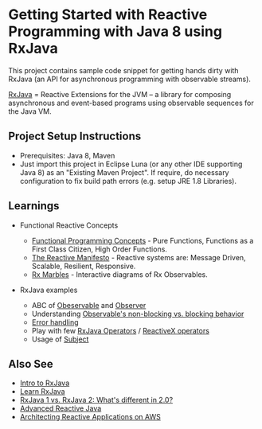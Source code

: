 # Getting Started with Reactive Programming with Java 8 using RxJava

This project contains sample code snippet for getting hands dirty with RxJava (an API for asynchronous programming with observable streams). 

[RxJava](https://github.com/ReactiveX/RxJava/wiki) = Reactive Extensions for the JVM – a library for composing asynchronous and event-based programs using observable sequences for the Java VM.

## Project Setup Instructions

* Prerequisites: Java 8, Maven
* Just import this project in Eclipse Luna (or any other IDE supporting Java 8) as an "Existing Maven Project". If require, do necessary configuration to fix build path errors (e.g. setup JRE 1.8 Libraries).

## Learnings 

* Functional Reactive Concepts
	* [Functional Programming Concepts](https://github.com/tirthalpatel/Learning-Java/tree/master/RP-J8-RxJava/src/com/tirthal/learning/concepts) - Pure Functions, Functions as a First Class Citizen, High Order Functions.
	* [The Reactive Manifesto](http://www.reactivemanifesto.org/) - Reactive systems are: Message Driven, Scalable, Resilient, Responsive.
	* [Rx Marbles](http://rxmarbles.com/) - Interactive diagrams of Rx Observables.
	
* RxJava examples
	* ABC of [Obeservable](https://github.com/tirthalpatel/Learning-Java/blob/master/RP-J8-RxJava/src/com/tirthal/learning/rxjava/Ex01_ObservableBasic.java) and [Observer](https://github.com/tirthalpatel/Learning-Java/blob/master/RP-J8-RxJava/src/com/tirthal/learning/rxjava/Ex01_ObserverBasic.java)
	* Understanding [Observable's non-blocking vs. blocking behavior](https://github.com/tirthalpatel/Learning-Java/blob/master/RP-J8-RxJava/src/com/tirthal/learning/rxjava/Ex02_BlockingObservable.java)
	* [Error handling](https://github.com/tirthalpatel/Learning-Java/blob/master/RP-J8-RxJava/src/com/tirthal/learning/rxjava/Ex03_ErrorHandling.java.java)
	* Play with few [RxJava Operators](https://github.com/tirthalpatel/Learning-Java/blob/master/RP-J8-RxJava/src/com/tirthal/learning/rxjava/Ex04_Operators.java) / [ReactiveX operators](http://reactivex.io/documentation/operators.html#categorized)
	* Usage of [Subject](https://github.com/tirthalpatel/Learning-Java/blob/master/RP-J8-RxJava/src/com/tirthal/learning/rxjava/Ex05_SubjectTypes.java)
	
## Also See

* [Intro to RxJava](https://github.com/Froussios/Intro-To-RxJava)
* [Learn RxJava](https://github.com/jhusain/learnrxjava/)
* [RxJava 1 vs. RxJava 2: What's different in 2.0?](https://github.com/ReactiveX/RxJava/wiki/What's-different-in-2.0)
* [Advanced Reactive Java](http://akarnokd.blogspot.in/)
* [Architecting Reactive Applications on AWS](http://www.slideshare.net/AmazonWebServices/arc206-architecting-reactive-applications-on-aws-aws-reinvent-2014)	